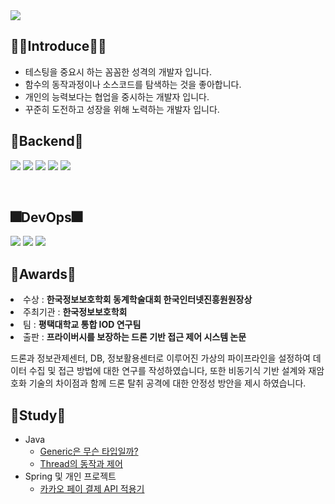<img src="https://capsule-render.vercel.app/api?type=wave&color=auto&height=300&section=header&text=HyeonIl%20Lee&fontSize=90" />

<h2 align="left">🤷‍♂️Introduce🤷‍♂️</h2>
<ul>
  <li> 테스팅을 중요시 하는 꼼꼼한 성격의 개발자 입니다. </li>
  <li> 함수의 동작과정이나 소스코드를 탐색하는 것을 좋아합니다.</li>
  <li> 개인의 능력보다는 협업을 중시하는 개발자 입니다.</li>
  <li> 꾸준히 도전하고 성장을 위해 노력하는 개발자 입니다.</li>
</ul>

<h2 align="left">👋Backend👋</h2> 
<p align="left">

  <img src="https://img.shields.io/badge/spring-%236DB33F.svg?style=for-the-badge&logo=spring&logoColor=white"/>
  <img src="https://img.shields.io/badge/java-%23ED8B00.svg?style=for-the-badge&logo=openjdk&logoColor=white"/>
  <img src="https://img.shields.io/badge/python-3670A0?style=for-the-badge&logo=python&logoColor=ffdd54"/>
  <img src="https://img.shields.io/badge/mysql-4479A1.svg?style=for-the-badge&logo=mysql&logoColor=white"/>
  <img src="https://img.shields.io/badge/django-%23092E20.svg?style=for-the-badge&logo=django&logoColor=white"/>
</p><br>

<h2 align="left">🎆DevOps🎆</h2> 
<p align="left">
  <img src="https://img.shields.io/badge/AWS-%23FF9900.svg?style=for-the-badge&logo=amazon-aws&logoColor=white"/>
  <img src="https://img.shields.io/badge/github%20actions-%232671E5.svg?style=for-the-badge&logo=githubactions&logoColor=white"/>
  <img src="https://img.shields.io/badge/github-%23121011.svg?style=for-the-badge&logo=github&logoColor=white"/>
</p>

<h2 align="left">🎋Awards🎋</h2> 
<li>수상 : <strong>한국정보보호학회 동계학술대회 한국인터넷진흥원원장상</strong></li>
<li>주최기관 : <strong>한국정보보호학회</strong></li>
<li>팀 : <strong>평택대학교 통합 IOD 연구팀</strong></li>
<li>출판 : <strong>프라이버시를 보장하는 드론 기반 접근 제어 시스템 논문</strong></li>
<p>
드론과 정보관제센터, DB, 정보활용센터로 이루어진 가상의 파이프라인을 설정하여 데이터 수집 및 접근 방법에 대한 연구를 작성하였습니다, 또한 비동기식 기반 설계와 재암호화 기술의 차이점과 함께 드론 탈취 공격에 대한 안정성 방안을 제시 하였습니다.
</p>


<h2 align="left">🎀Study🎀</h2>
<ul>
    <li>Java
        <ul>
            <li><a href="https://github.com/TwoEther/JavaStudy/blob/master/markdown/Generic.md">Generic은 무슨 타입일까?</a></li>
            <li><a href="https://github.com/TwoEther/JavaStudy/blob/master/markdown/Thread.md">Thread의 동작과 제어</a></li>
        </ul>
    </li>
    <li>Spring 및 개인 프로젝트
        <ul>
            <li><a href="https://github.com/TwoEther/ShoppingMall_Project/blob/master/markdown/kakaopay.md">카카오 페이 결제 API 적용기</a></li>
        </ul>
    </li>
</ul>


